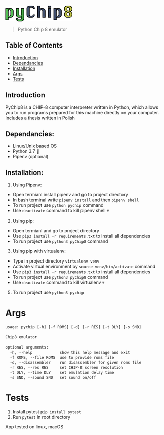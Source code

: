 ![logo](resources/pyChip8.png)
> Python Chip 8 emulator

## Table of Contents
- [Introduction](#introduction)
- [Dependancies](#dependancies)
- [Installation](#installation)
- [Args](#args)
- [Tests](#tests)

## Introduction
PyChip8 is a CHIP-8 computer interpreter written in Python, which allows you to run programs prepared for this machine directly on your computer. 
Includes a thesis written in Polish

## Dependancies:
- Linux/Unix based OS
- Python 3.7 :snake:
- Pipenv (optional)

## Installation:
1. Using Pipenv:
* Open termianl install pipenv and go to project directory
* In bash terminal write `pipenv install` and then `pipenv shell`
* To run project use `python pychip` command
* Use `deactivate` command to kill pipenv shell :skull: 
2. Using pip:
* Open termianl and go to project directory
* Use `pip3 install -r requirements.txt` to install all dependencies
* To run project use `python3 pyChip8` command
3. Using pip with virtualenv:
* Type in project directory `virtualenv venv`
* Activate virtual environment by `source venv/bin/activate` command
* Use `pip3 install -r requirements.txt` to install all dependencies
* To run project use `python3 pyChip8` command
* Use `deactivate` command to kill virtualenv :skull: 
5. To run project use `python3 pychip`

# Args
```
usage: pychip [-h] [-f ROMS] [-d] [-r RES] [-t DLY] [-s SND]

Chip8 emulator

optional arguments:
  -h, --help            show this help message and exit
  -f ROMS, --file ROMS  use to provide roms file
  -d, --disassembler    run disassembler for given roms file
  -r RES, --res RES     set CHIP-8 screen resolution
  -t DLY, --time DLY    set emulation delay time
  -s SND, --sound SND   set sound on/off
```

# Tests
1. Install pytest `pip install pytest`
2. Run `pytest` in root directory

App tested on linux, macOS

